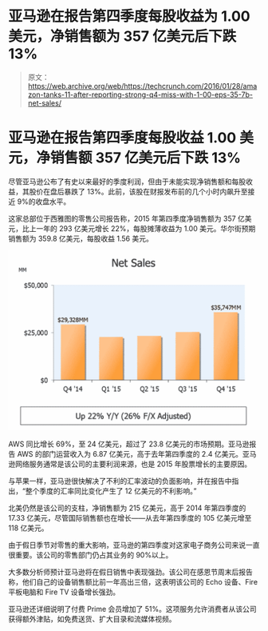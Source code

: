 # 亚马逊在报告第四季度每股收益为 1.00 美元，净销售额为 357 亿美元后下跌 13% 

> 原文：<https://web.archive.org/web/https://techcrunch.com/2016/01/28/amazon-tanks-11-after-reporting-strong-q4-miss-with-1-00-eps-35-7b-net-sales/>

# 亚马逊在报告第四季度每股收益 1.00 美元，净销售额 357 亿美元后下跌 13%

尽管亚马逊公布了有史以来最好的季度利润，但由于未能实现净销售额和每股收益，其股价在盘后暴跌了 13%。此前，该股在财报发布前的几个小时内飙升至接近 9%的收盘水平。

这家总部位于西雅图的零售公司报告称，2015 年第四季度净销售额为 357 亿美元，比上一年的 293 亿美元增长 22%，每股摊薄收益为 1.00 美元。华尔街预期销售额为 359.8 亿美元，每股收益 1.56 美元。

![Screen Shot 2016-01-28 at 2.09.31 PM](img/23c6ff35cf3bc11acb8070fe7990470b.png)

AWS 同比增长 69%，至 24 亿美元，超过了 23.8 亿美元的市场预期。亚马逊报告 AWS 的部门运营收入为 6.87 亿美元，高于去年第四季度的 2.4 亿美元。亚马逊网络服务通常是该公司的主要利润来源，也是 2015 年股票增长的主要原因。

与苹果一样，亚马逊很快解决了不利的汇率波动的负面影响，并在报告中指出，“整个季度的汇率同比变化产生了 12 亿美元的不利影响。”

北美仍然是该公司的支柱，净销售额为 215 亿美元，高于 2014 年第四季度的 17.33 亿美元，尽管国际销售额也在增长——从去年第四季度的 105 亿美元增至 118 亿美元。

由于假日季节对零售的重大影响，亚马逊的第四季度对这家电子商务公司来说一直很重要。该公司的零售部门仍占其业务的 90%以上。

大多数分析师预计亚马逊将在假日销售中表现强劲。该公司在感恩节周末后报告称，他们自己的设备销售额比前一年高出三倍，这表明该公司的 Echo 设备、Fire 平板电脑和 Fire TV 设备增长强劲。

亚马逊还详细说明了付费 Prime 会员增加了 51%。这项服务允许消费者从该公司获得额外津贴，如免费送货、扩大目录和流媒体视频。